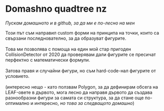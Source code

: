 # Domashno quadtree nz
*Пускам домашното и в github, за да ми е по-лесно на мен*

Този път съм направил custom форми на принципа на точки, които са свързани последнователно, за да образуват фигурите. 
<br><br>
Това ми позволява с помоща на един мой стар пригоден CollisionDetector от 2020 да проверявам дали фигурите се пресичат перфектно с математически формули. 
<br><br>
Затова правя и случайни фигури, но съм hard-code-нал фигурите от условието.
<br><br>
(интересно нещо - като ползвам Polygon, за да дефинирам обсега на LEAF-овете в дървото, мога лесно да направя дървото да създава разнообразни фигури за самата си структура, за да стане още по-оптимално и интересно, *но това за следващото домашно*)
